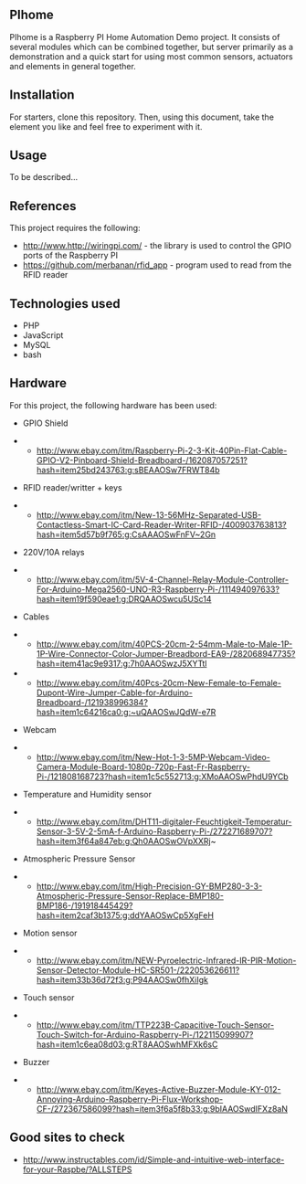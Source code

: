 ## PIhome
PIhome is a Raspberry PI Home Automation Demo project. It consists of several modules which can be combined together, but server primarily as a demonstration and a quick start for using most common sensors, actuators and elements in general together.

## Installation

For starters, clone this repository. Then, using this document, take the element you like and feel free to experiment with it.

## Usage

To be described...

## References

This project requires the following:
- http://www.http://wiringpi.com/ - the library is used to control the GPIO ports of the Raspberry PI
- https://github.com/merbanan/rfid_app - program used to read from the RFID reader

## Technologies used

+ PHP
+ JavaScript
+ MySQL
+ bash

## Hardware

For this project, the following hardware has been used:
- GPIO Shield
- - http://www.ebay.com/itm/Raspberry-Pi-2-3-Kit-40Pin-Flat-Cable-GPIO-V2-Pinboard-Shield-Breadboard-/162087057251?hash=item25bd243763:g:sBEAAOSw7FRWT84b

- RFID reader/writter + keys
- - http://www.ebay.com/itm/New-13-56MHz-Separated-USB-Contactless-Smart-IC-Card-Reader-Writer-RFID-/400903763813?hash=item5d57b9f765:g:CsAAAOSwFnFV~2Gn

- 220V/10A relays
- - http://www.ebay.com/itm/5V-4-Channel-Relay-Module-Controller-For-Arduino-Mega2560-UNO-R3-Raspberry-Pi-/111494097633?hash=item19f590eae1:g:DRQAAOSwcu5USc14

- Cables
- - http://www.ebay.com/itm/40PCS-20cm-2-54mm-Male-to-Male-1P-1P-Wire-Connector-Color-Jumper-Breadbord-EA9-/282068947735?hash=item41ac9e9317:g:7h0AAOSwzJ5XYTtl
- - http://www.ebay.com/itm/40Pcs-20cm-New-Female-to-Female-Dupont-Wire-Jumper-Cable-for-Arduino-Breadboard-/121938996384?hash=item1c64216ca0:g:~uQAAOSwJQdW-e7R

- Webcam
- - http://www.ebay.com/itm/New-Hot-1-3-5MP-Webcam-Video-Camera-Module-Board-1080p-720p-Fast-Fr-Raspberry-Pi-/121808168723?hash=item1c5c552713:g:XMoAAOSwPhdU9YCb

- Temperature and Humidity sensor
- - http://www.ebay.com/itm/DHT11-digitaler-Feuchtigkeit-Temperatur-Sensor-3-5V-2-5mA-f-Arduino-Raspberry-Pi-/272271689707?hash=item3f64a847eb:g:Qh0AAOSwOVpXXRj~

- Atmospheric Pressure Sensor
- - http://www.ebay.com/itm/High-Precision-GY-BMP280-3-3-Atmospheric-Pressure-Sensor-Replace-BMP180-BMP186-/191918445429?hash=item2caf3b1375:g:ddYAAOSwCp5XgFeH

- Motion sensor
- - http://www.ebay.com/itm/NEW-Pyroelectric-Infrared-IR-PIR-Motion-Sensor-Detector-Module-HC-SR501-/222053626611?hash=item33b36d72f3:g:P94AAOSw0fhXiIgk

- Touch sensor
- - http://www.ebay.com/itm/TTP223B-Capacitive-Touch-Sensor-Touch-Switch-for-Arduino-Raspberry-Pi-/122115099907?hash=item1c6ea08d03:g:RT8AAOSwhMFXk6sC

- Buzzer
- - http://www.ebay.com/itm/Keyes-Active-Buzzer-Module-KY-012-Annoying-Arduino-Raspberry-Pi-Flux-Workshop-CF-/272367586099?hash=item3f6a5f8b33:g:9bIAAOSwdIFXz8aN

## Good sites to check

- http://www.instructables.com/id/Simple-and-intuitive-web-interface-for-your-Raspbe/?ALLSTEPS
